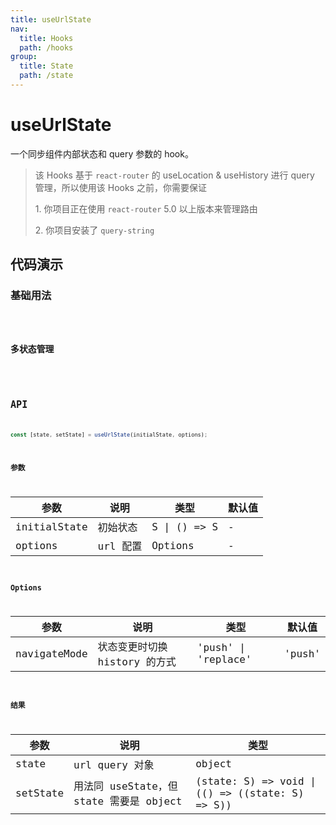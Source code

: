 ```yaml
---
title: useUrlState
nav:
  title: Hooks
  path: /hooks
group:
  title: State
  path: /state
---
```


# useUrlState

一个同步组件内部状态和 query 参数的 hook。

> 该 Hooks 基于 `react-router` 的 useLocation & useHistory 进行 query 管理，所以使用该 Hooks 之前，你需要保证
>
> 1\. 你项目正在使用 `react-router` 5.0 以上版本来管理路由
>
> 2\. 你项目安装了 `query-string`

## 代码演示

### 基础用法

<code src="./demo/demo1.tsx" hideActions='["CSB"]' />

### 多状态管理

<code src="./demo/demo2.tsx" hideActions='["CSB"]' />

## API

```typescript
const [state, setState] = useUrlState(initialState, options);
```

### 参数

| 参数         | 说明     | 类型         | 默认值 |
| ------------ | -------- | ------------ | ------ |
| initialState | 初始状态 | S \| () => S | -      |
| options      | url 配置 | Options      | -      |

### Options

| 参数         | 说明                          | 类型                | 默认值 |
| ------------ | ----------------------------- | ------------------- | ------ |
| navigateMode | 状态变更时切换 history 的方式 | 'push' \| 'replace' | 'push' |

### 结果

| 参数     | 说明                                    | 类型                                            |
| -------- | --------------------------------------- | ----------------------------------------------- |
| state    | url query 对象                          | object                                          |
| setState | 用法同 useState，但 state 需要是 object | (state: S) => void \| (() => ((state: S) => S)) |
